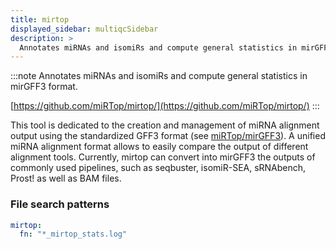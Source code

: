 ```yaml
---
title: mirtop
displayed_sidebar: multiqcSidebar
description: >
  Annotates miRNAs and isomiRs and compute general statistics in mirGFF3 format.
---
```


<!--
~~~~~ DO NOT EDIT ~~~~~
This file is autogenerated from the MultiQC module python docstring.
Do not edit the markdown, it will be overwritten.

File path for the source of this content: multiqc/modules/mirtop/mirtop.py
~~~~~~~~~~~~~~~~~~~~~~~
-->

:::note
Annotates miRNAs and isomiRs and compute general statistics in mirGFF3 format.

[https://github.com/miRTop/mirtop/](https://github.com/miRTop/mirtop/)
:::

This tool is dedicated to the creation and management of miRNA alignment output using the standardized
GFF3 format (see [miRTop/mirGFF3](https://github.com/miRTop/mirGFF3)).
A unified miRNA alignment format allows to easily compare the output of different alignment tools.
Currently, mirtop can convert into mirGFF3 the outputs of commonly used pipelines, such as seqbuster,
isomiR-SEA, sRNAbench, Prost! as well as BAM files.

### File search patterns

```yaml
mirtop:
  fn: "*_mirtop_stats.log"
```
